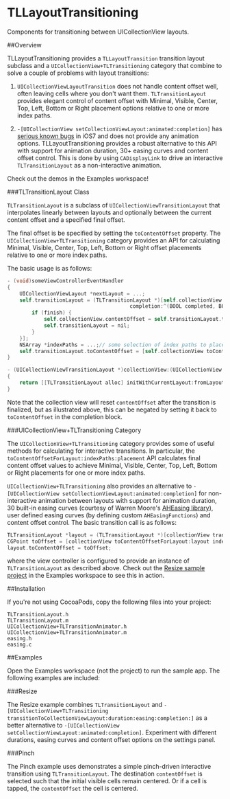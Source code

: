 TLLayoutTransitioning
=====================

Components for transitioning between UICollectionView layouts.

##Overview

TLLayoutTransitioning provides a `TLLayoutTransition` transition layout subclass and a `UICollectionView+TLTransitioning` category that combine to solve a couple of problems with layout transitions:

1. `UICollectionViewLayoutTransition` does not handle content offset well, often leaving cells where you don't want them. `TLTransitionLayout` provides elegant control of content offset with Minimal, Visible, Center, Top, Left, Bottom or Right placement options relative to one or more index paths.

2. `-[UICollectionView setCollectionViewLayout:animated:completion]` has [serious known bugs][3] in iOS7 and does not provide any animation options. TLLayoutTransitioning provides a robust alternative to this API with support for animation duration, 30+ easing curves and content offset control. This is done by using `CADisplayLink` to drive an interactive `TLTransitionLayout` as a non-interactive animation.

Check out the demos in the Examples workspace!

###TLTransitionLayout Class

`TLTransitionLayout` is a subclass of `UICollectionViewTransitionLayout` that interpolates linearly between layouts and optionally between the current content offset and a specified final offset.

The final offset is be specified
by setting the `toContentOffset` property. The `UICollectionView+TLTransitioning` category
provides an API for calculating Minimal, Visible, Center, Top, Left, Bottom or Right offset placements relative to one or more index paths. 

The basic usage is as follows:

```Objective-C
- (void)someViewControllerEventHandler
{
    UICollectionViewLayout *nextLayout = ...;
    self.transitionLayout = (TLTransitionLayout *)[self.collectionView startInteractiveTransitionToCollectionViewLayout:nextLayout 
                                        completion:^(BOOL completed, BOOL finish) {
	    if (finish) {
            self.collectionView.contentOffset = self.transitionLayout.toContentOffset;
            self.transitionLayout = nil;
	    }
    }];
    NSArray *indexPaths = ...;// some selection of index paths to place
    self.transitionLayout.toContentOffset = [self.collectionView toContentOffsetForLayout:self.transitionLayout indexPaths:indexPaths placement:TLTransitionLayoutIndexPathPlacementCenter];
}

- (UICollectionViewTransitionLayout *)collectionView:(UICollectionView *)collectionView transitionLayoutForOldLayout:(UICollectionViewLayout *)fromLayout newLayout:(UICollectionViewLayout *)toLayout
{
    return [[TLTransitionLayout alloc] initWithCurrentLayout:fromLayout nextLayout:toLayout];
}

```

Note that the collection view will reset `contentOffset` after the transition is finalized, but as illustrated above, this can be negated by setting it back to `toContentOffset` in the completion block.

###UICollectionView+TLTransitioning Category

The `UICollectionView+TLTransitioning` category provides some of useful methods for calculating for interactive transitions. In particular, the `toContentOffsetForLayout:indexPaths:placement` API calculates final content offset values to achieve Minimal, Visible, Center, Top, Left, Bottom or Right placements for one or more index paths.

`UICollectionView+TLTransitioning` also provides an alternative to `-[UICollectionView setCollectionViewLayout:animated:completion]` for non-interactive animation between layouts with support for animation duration, 30 built-in easing curves (courtesy of Warren Moore's [AHEasing library][1]), user defined easing curves (by defining custom `AHEasingFunctions`) and content offset control. The basic transition call is as follows:

```Objective-C
TLTransitionLayout *layout = (TLTransitionLayout *)[collectionView transitionToCollectionViewLayout:toLayout duration:2 easing:QuarticEaseInOut completion:nil];
CGPoint toOffset = [collectionView toContentOffsetForLayout:layout indexPaths:@[indexPath] placement:TLTransitionLayoutIndexPathPlacementCenter];
layout.toContentOffset = toOffset;
```

where the view controller is configured to provide an instance of `TLTransitionLayout` as described above. Check out the [Resize sample project][2] in the Examples workspace to see this in action. 

##Installation

If you're not using CocoaPods, copy the following files into your project:

    TLTransitionLayout.h
    TLTransitionLayout.m
	UICollectionView+TLTransitionAnimator.h    
	UICollectionView+TLTransitionAnimator.m
	easing.h
	easing.c

##Examples

Open the Examples workspace (not the project) to run the sample app. The following examples are included:

###Resize

The Resize example combines `TLTransitionLayout` and `-[UICollectionView+TLTransitioning transitionToCollectionViewLayout:duration:easing:completion:]` as a better alternative to `-[UICollectionView setCollectionViewLayout:animated:completion]`. Experiment with different durations, easing curves and content offset options on the settings panel.

###Pinch

The Pinch example uses demonstrates a simple pinch-driven interactive transition using `TLTransitionLayout`. The destination `contentOffset` is selected such that the initial visible cells remain centered. Or if a cell is tapped, the `contentOffset` the cell is centered.

[1]:https://github.com/warrenm/AHEasing
[2]:https://github.com/wtmoose/TLLayoutTransitioning/blob/master/Examples/Examples/ResizeCollectionViewController.m
[3]:http://stackoverflow.com/questions/13780138/dynamically-setting-layout-on-uicollectionview-causes-inexplicable-contentoffset

